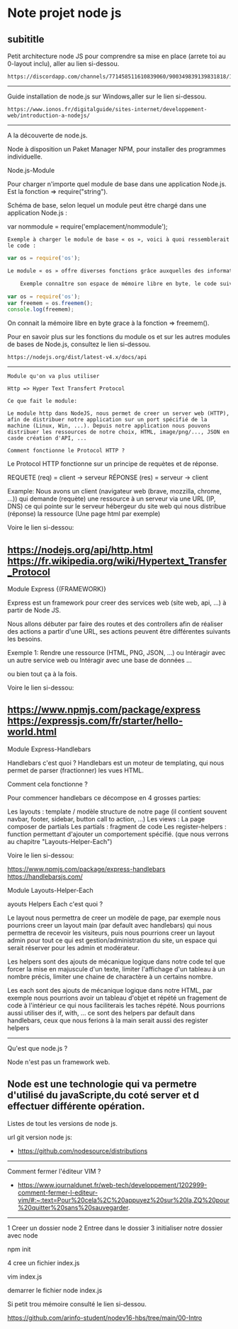 # Note projet node js

## subititle

Petit architecture node JS pour comprendre sa mise en place (arrete toi au 0-layout inclu), aller au lien si-dessou.

    https://discordapp.com/channels/771458511610839060/900349839139831818/1059394500117663754
---------------------------------
Guide installation de node.js sur Windows,aller sur le lien si-dessou.

    https://www.ionos.fr/digitalguide/sites-internet/developpement-web/introduction-a-nodejs/
---------------------------------
A la découverte de node.js.

Node à disposition un Paket Manager NPM, pour installer des programmes individuelle.

Node.js-Module

Pour charger n'importe quel module de base dans une application Node.js.
    Est la fonction => require("string").

Schéma de base, selon lequel un module peut être chargé dans une application Node.js :

var nommodule = require('emplacement/nommodule');

    Exemple à charger le module de base « os », voici à quoi ressemblerait le code :

```js
var os = require('os');

Le module « os » offre diverses fonctions grâce auxquelles des informations liées au système d’exploitation peuvent être distribuées.

    Exemple connaître son espace de mémoire libre en byte, le code suivant intervient :

var os = require('os');
var freemem = os.freemem();
console.log(freemem);
```

On connait la mémoire libre en byte grace à la fonction 
=> freemem().

Pour en savoir plus sur les fonctions du module os et sur les autres modules de bases de Node.js, consultez le lien si-dessou.

    https://nodejs.org/dist/latest-v4.x/docs/api
-----------------------------------------------------------------

    Module qu'on va plus utiliser

    Http => Hyper Text Transfert Protocol

    Ce que fait le module:
    
    Le module http dans NodeJS, nous permet de creer un server web (HTTP), afin de distribuer notre application sur un port spécifié de la machine (Linux, Win, ...). Depuis notre application nous pouvons distribuer les ressources de notre choix, HTML, image/png/..., JSON en casde création d'API, ...

    Comment fonctionne le Protocol HTTP ?
Le Protocol HTTP fonctionne sur un principe de requètes et de réponse.

REQUETE (req) = client -> serveur RÉPONSE (res) = serveur -> client

Example: Nous avons un client (navigateur web (brave, mozzilla, chrome, ...)) qui demande (requète) une ressource à un serveur via une URL (IP, DNS) ce qui pointe sur le serveur hébergeur du site web qui nous distribue (réponse) la ressource (Une page html par exemple)

Voire le lien si-dessou:

https://nodejs.org/api/http.html
https://fr.wikipedia.org/wiki/Hypertext_Transfer_Protocol
---------------------------------------------------------------------------------------------------------
Module Express {(FRAMEWORK)}

Express est un framework pour creer des services web (site web, api, ...) à partir de Node JS.

Nous allons débuter par faire des routes et des controllers afin de réaliser des actions a partir d'une URL, ses actions peuvent être différentes suivants les besoins.

Exemple 1: Rendre une ressource (HTML, PNG, JSON, ...) ou Intéragir avec un autre service web ou Intéragir avec une base de données ...

ou bien tout ça à la fois.

Voire le lien si-dessou:

https://www.npmjs.com/package/express
https://expressjs.com/fr/starter/hello-world.html
----------------------------------------------------------------------------------------------------------
Module Express-Handlebars

Handlebars c'est quoi ?
Handlebars est un moteur de templating, qui nous permet de parser (fractionner) les vues HTML.

Comment cela fonctionne ?

Pour commencer handlebars ce décompose en 4 grosses parties:

Les layouts : template / modèle structure de notre page (il contient souvent navbar, footer, sidebar, button call to action, ...)
Les views : La page composer de partials
Les partials : fragment de code
Les register-helpers : function permettant d'ajouter un comportement spécifié. (que nous verrons au chapitre "Layouts-Helper-Each")

Voire le lien si-dessou:

https://www.npmjs.com/package/express-handlebars
https://handlebarsjs.com/

Module Layouts-Helper-Each

ayouts Helpers Each c'est quoi ?

Le layout nous permettra de creer un modèle de page, par exemple nous pourrions creer un layout main (par default avec handlebars) qui nous permettra de recevoir les visiteurs, puis nous pourrions creer un layout admin pour tout ce qui est gestion/administration du site, un espace qui serait réserver pour les admin et modérateur.

Les helpers sont des ajouts de mécanique logique dans notre code tel que forcer la mise en majuscule d'un texte, limiter l'affichage d'un tableau à un nombre précis, limiter une chaine de charactère à un certains nombre.

Les each sont des ajouts de mécanique logique dans notre HTML, par exemple nous pourrions avoir un tableau d'objet et répété un fragement de code à l'intérieur ce qui nous faciliterais les taches répété. Nous pourrions aussi utiliser des if, with, ... ce sont des helpers par default dans handlebars, ceux que nous ferions à la main serait aussi des register helpers



--------------------------------
Qu'est que node.js ?

Node n'est pas un framework web.

Node est une technologie qui va permetre d'utilisé du javaScripte,du coté server et d effectuer différente opération.
---------------------------------
Listes de tout les versions de node js.

url git version node js:
  - https://github.com/nodesource/distributions
---------------------------------
Comment fermer l'éditeur VIM ?
  - https://www.journaldunet.fr/web-tech/developpement/1202999-comment-fermer-l-editeur-vim/#:~:text=Pour%20cela%2C%20appuyez%20sur%20la,ZQ%20pour%20quitter%20sans%20sauvegarder.
---------------------------------
 1 Creer un dossier node
 2 Entree dans le dossier 
 3 initialiser notre dossier avec node

 npm init

 4 cree un fichier index.js

 vim index.js

 demarrer le fichier
 node index.js

 Si petit trou mémoire consulté le lien si-dessou.

 https://github.com/arinfo-student/nodev16-hbs/tree/main/00-Intro